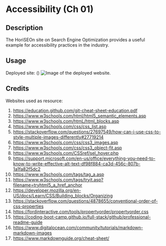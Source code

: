 # Accessibility (Ch 01)

## Description

The HoriSEOn site on Search Engine Optimization provides a useful example for accessibility practices in the industry.

## Usage

Deployed site: ()
![Image of the deployed website.]()

## Credits

Websites used as resource:
1. https://education.github.com/git-cheat-sheet-education.pdf
2. https://www.w3schools.com/html/html5_semantic_elements.asp
3. https://www.w3schools.com/htmL/html_blocks.asp
4. https://www.w3schools.com/css/css_list.asp
5. https://stackoverflow.com/questions/27697549/how-can-i-use-css-to-style-multiple-images-differently#27719214
6. https://www.w3schools.com/css/css3_images.asp
7. https://www.w3schools.com/css/css3_object-fit.asp
8. https://www.w3schools.com/CSSref/sel_hover.php 
9. https://support.microsoft.com/en-us/office/everything-you-need-to-know-to-write-effective-alt-text-df98f884-ca3d-456c-807b-1a1fa82f5dc2
10. https://www.w3schools.com/tags/tag_a.asp
11. https://www.w3schools.com/tags/tryit.asp?filename=tryhtml5_a_href_anchor
12. https://developer.mozilla.org/en-US/docs/Learn/CSS/Building_blocks/Organizing
13. https://stackoverflow.com/questions/4878655/conventional-order-of-css-properties
14. https://fordinteractive.com/tools/propertyorder/propertyorder.css
15. https://coding-boot-camp.github.io/full-stack/github/professional-readme-guide
16. https://www.digitalocean.com/community/tutorials/markdown-markdown-images
17. https://www.markdownguide.org/cheat-sheet/
